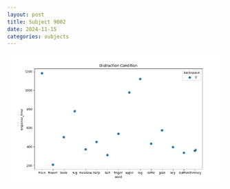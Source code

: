 ```yaml
---
layout: post
title: Subject 9002
date: 2024-11-15
categories: subjects
---
```


![](data/9002/run-7/9002_rt_acc_fuzzy_delay.png)
